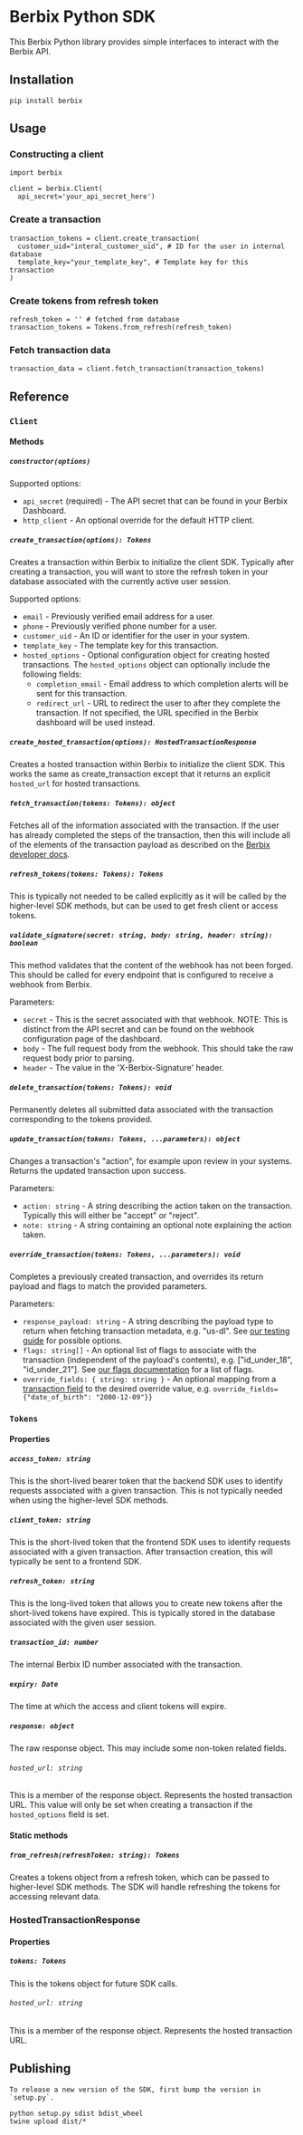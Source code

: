# Berbix Python SDK

This Berbix Python library provides simple interfaces to interact with the Berbix API.

## Installation

    pip install berbix

## Usage

### Constructing a client

    import berbix

    client = berbix.Client(
      api_secret='your_api_secret_here')

### Create a transaction

    transaction_tokens = client.create_transaction(
      customer_uid="interal_customer_uid", # ID for the user in internal database
      template_key="your_template_key", # Template key for this transaction
    )

### Create tokens from refresh token

    refresh_token = '' # fetched from database
    transaction_tokens = Tokens.from_refresh(refresh_token)

### Fetch transaction data

    transaction_data = client.fetch_transaction(transaction_tokens)

## Reference

### `Client`

#### Methods

##### `constructor(options)`

Supported options:

- `api_secret` (required) - The API secret that can be found in your Berbix Dashboard.
- `http_client` - An optional override for the default HTTP client.

##### `create_transaction(options): Tokens`

Creates a transaction within Berbix to initialize the client SDK. Typically after creating
a transaction, you will want to store the refresh token in your database associated with the
currently active user session.

Supported options:

- `email` - Previously verified email address for a user.
- `phone` - Previously verified phone number for a user.
- `customer_uid` - An ID or identifier for the user in your system.
- `template_key` - The template key for this transaction.
- `hosted_options` - Optional configuration object for creating hosted transactions. The `hosted_options` object can optionally include the following fields:
  - `completion_email` - Email address to which completion alerts will be sent for this transaction.
  - `redirect_url` - URL to redirect the user to after they complete the transaction. If not specified, the URL specified in the Berbix dashboard will be used instead.

##### `create_hosted_transaction(options): HostedTransactionResponse`

Creates a hosted transaction within Berbix to initialize the client SDK. This works the same as create_transaction except 
that it returns an explicit `hosted_url` for hosted transactions. 

##### `fetch_transaction(tokens: Tokens): object`

Fetches all of the information associated with the transaction. If the user has already completed the steps of the transaction, then this will include all of the elements of the transaction payload as described on the [Berbix developer docs](https://developers.berbix.com).

##### `refresh_tokens(tokens: Tokens): Tokens`

This is typically not needed to be called explicitly as it will be called by the higher-level
SDK methods, but can be used to get fresh client or access tokens.

##### `validate_signature(secret: string, body: string, header: string): boolean`

This method validates that the content of the webhook has not been forged. This should be called for every endpoint that is configured to receive a webhook from Berbix.

Parameters:

- `secret` - This is the secret associated with that webhook. NOTE: This is distinct from the API secret and can be found on the webhook configuration page of the dashboard.
- `body` - The full request body from the webhook. This should take the raw request body prior to parsing.
- `header` - The value in the 'X-Berbix-Signature' header.

##### `delete_transaction(tokens: Tokens): void`

Permanently deletes all submitted data associated with the transaction corresponding to the tokens provided.

##### `update_transaction(tokens: Tokens, ...parameters): object`

Changes a transaction's "action", for example upon review in your systems. Returns the updated transaction upon success.

Parameters:

- `action: string` - A string describing the action taken on the transaction. Typically this will either be "accept" or "reject".
- `note: string` - A string containing an optional note explaining the action taken.

##### `override_transaction(tokens: Tokens, ...parameters): void`

Completes a previously created transaction, and overrides its return payload and flags to match the provided parameters.

Parameters:

- `response_payload: string` - A string describing the payload type to return when fetching transaction metadata, e.g. "us-dl". See [our testing guide](https://docs.berbix.com/docs/testing) for possible options.
- `flags: string[]` - An optional list of flags to associate with the transaction (independent of the payload's contents), e.g. ["id_under_18", "id_under_21"]. See [our flags documentation](https://docs.berbix.com/docs/id-flags) for a list of flags.
- `override_fields: { string: string }` - An optional mapping from a [transaction field](https://docs.berbix.com/reference#gettransactionmetadata) to the desired override value, e.g. `override_fields={"date_of_birth": "2000-12-09"}}`

### `Tokens`

#### Properties

##### `access_token: string`

This is the short-lived bearer token that the backend SDK uses to identify requests associated with a given transaction. This is not typically needed when using the higher-level SDK methods.

##### `client_token: string`

This is the short-lived token that the frontend SDK uses to identify requests associated with a given transaction. After transaction creation, this will typically be sent to a frontend SDK.

##### `refresh_token: string`

This is the long-lived token that allows you to create new tokens after the short-lived tokens have expired. This is typically stored in the database associated with the given user session.

##### `transaction_id: number`

The internal Berbix ID number associated with the transaction.

##### `expiry: Date`

The time at which the access and client tokens will expire.

##### `response: object`

The raw response object. This may include some non-token related fields.

###### `hosted_url: string`

This is a member of the response object. Represents the hosted transaction URL. This value will only be set when creating a transaction if the `hosted_options` field is set.

#### Static methods

##### `from_refresh(refreshToken: string): Tokens`

Creates a tokens object from a refresh token, which can be passed to higher-level SDK methods. The SDK will handle refreshing the tokens for accessing relevant data.

### HostedTransactionResponse

#### Properties

##### `tokens: Tokens`

This is the tokens object for future SDK calls.

###### `hosted_url: string`

This is a member of the response object. Represents the hosted transaction URL.

## Publishing

    To release a new version of the SDK, first bump the version in `setup.py`.

    python setup.py sdist bdist_wheel
    twine upload dist/*
